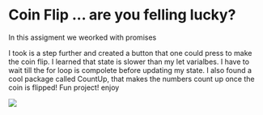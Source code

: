 # Coin Flip ... are you felling lucky?

In this assigment we weorked with promises

I took is a step further and created a button that one could press to make the coin flip. I learned that state is slower than my let varialbes. I have to wait till the for loop is compolete before updating my state. I also found a cool package called CountUp, that makes the numbers count up once the coin is flipped! Fun project! enjoy


![](https://github.com/lisabroadhead/lisabroadhead/blob/main/lisa.png)
